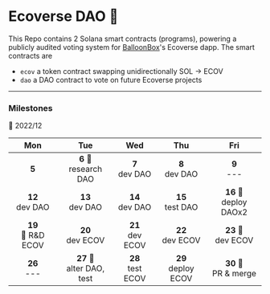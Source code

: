 # Ecoverse DAO :postbox:
This Repo contains 2 Solana smart contracts (programs), powering a publicly audited voting system for [BalloonBox](https://www.balloonbox.io/)'s Ecoverse dapp. The smart contracts are
 - `ecov` a token contract swapping unidirectionally SOL &rarr; ECOV
 - `dao` a DAO contract to vote on future Ecoverse projects

---

### Milestones 
:date: 2022/12

|Mon|Tue|Wed|Thu|Fri|
|:-:|:-:|:-:|:-:|:-:|
|**5** |**6** :mag_right: <br/> research DAO |**7** <br/> dev DAO |**8** <br/> dev DAO |**9** <br/> --- |
|**12** <br/> dev DAO |**13** <br/> dev DAO |**14** <br/> dev DAO |**15** <br/> test DAO |**16** :checkered_flag: <br/> deploy DAOx2 |
|**19** <br/> :mag_right: R&D ECOV |**20** <br/> dev ECOV |**21** <br/> dev ECOV |**22** <br/> dev ECOV |**23** :pushpin: <br/> dev ECOV |
|**26** <br/> --- |**27** :pushpin: <br/> alter DAO, test |**28** <br/> test ECOV |**29** <br/> deploy ECOV |**30** :checkered_flag: <br/> PR & merge |